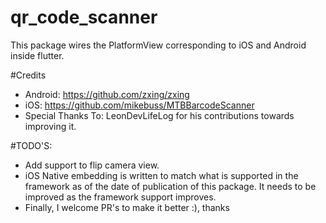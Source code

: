 # qr_code_scanner
This package wires the PlatformView corresponding to iOS and Android inside flutter.

#Credits
* Android: https://github.com/zxing/zxing
* iOS: https://github.com/mikebuss/MTBBarcodeScanner
* Special Thanks To: LeonDevLifeLog for his contributions towards improving it.

#TODO'S:
* Add support to flip camera view.
* iOS Native embedding is written to match what is supported in the framework as of the date of publication of this package. It needs to be improved as the framework support improves.
* Finally, I welcome PR's to make it better :), thanks
